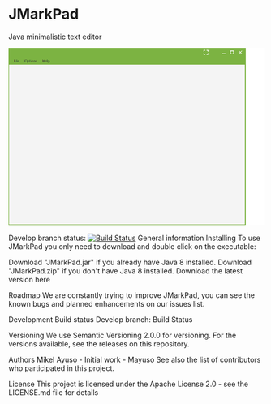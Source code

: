 # JMarkPad
Java minimalistic text editor

![](otherResources/readmeGif.gif)


Develop branch status: [![Build Status](https://travis-ci.org/mayuso/JMarkPad.svg?branch=develop)](https://travis-ci.org/mayuso/JMarkPad)
General information
Installing
To use JMarkPad you only need to download and double click on the executable:

Download "JMarkPad.jar" if you already have Java 8 installed.
Download "JMarkPad.zip" if you don't have Java 8 installed.
Download the latest version here

Roadmap
We are constantly trying to improve JMarkPad, you can see the known bugs and planned enhancements on our issues list.

Development
Build status
Develop branch: Build Status

Versioning
We use Semantic Versioning 2.0.0 for versioning. For the versions available, see the releases on this repository.

Authors
Mikel Ayuso - Initial work - Mayuso
See also the list of contributors who participated in this project.

License
This project is licensed under the Apache License 2.0 - see the LICENSE.md file for details
